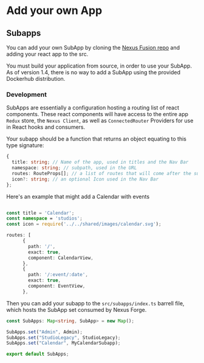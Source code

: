 # Add your own App

## Subapps

You can add your own SubApp by cloning the [Nexus Fusion repo](https://github.com/BlueBrain/nexus-web) and adding your react app to the src.

You must build your application from source, in order to use your SubApp. As of version 1.4, there is no way to add a SubApp using the provided Dockerhub distribution.

### Development

SubApps are essentially a configuration hosting a routing list of react components. These react components will have access to the entire app `Redux` store, the `Nexus Client`, as well as `ConnectedRouter` Providers for use in React hooks and consumers.

Your subapp should be a function that returns an object equating to this type signature:

```typescript
{
  title: string; // Name of the app, used in titles and the Nav Bar
  namespace: string; // subpath, used in the URL
  routes: RouteProps[]; // a list of routes that will come after the subpath
  icon?: string; // an optional Icon used in the Nav Bar
};
```

Here's an example that might add a Calendar with events

```typescript

const title = 'Calendar';
const namespace = 'studios';
const icon = require('../../shared/images/calendar.svg');

routes: [
      {
        path: '/',
        exact: true,
        component: CalendarView,
      },
      {
        path: '/:event/:date',
        exact: true,
        component: EventView,
      },

```

Then you can add your subapp to the `src/subapps/index.ts` barrell file, which hosts the SubApp set consumed by Nexus Forge.

```typescript
const SubApps: Map<string, SubApp> = new Map();

SubApps.set("Admin", Admin);
SubApps.set("StudioLegacy", StudioLegacy);
SubApps.set("Calendar", MyCalendarSubapp);

export default SubApps;
```

